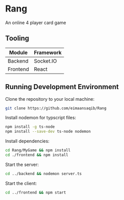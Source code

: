 # Rang

An online 4 player card game

## Tooling

| Module | Framework |
| --- | --- |
| Backend| Socket.IO |
| Frontend | React |

## Running Development Environment

Clone the repository to your local machine:

```bash
git clone https://github.com/eimaansaqib/Rang
```

Install nodemon for typscript files:
```bash
npm install -g ts-node
npm install --save-dev ts-node nodemon
```

Install dependencies:

```bash
cd Rang/MyGame && npm install
cd ./frontend && npm install
```

Start the server:

```bash
cd ../backend && nodemon server.ts
```

Start the client:

```bash
cd ../frontend && npm start
```
